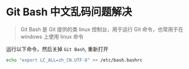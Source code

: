 # Git Bash 中文乱码问题解决

> Git Bash 是 Git 提供的类 linux 控制台，用于运行 Git 命令，也常用于在 windows 上使用 linux 命令

运行以下命令，然后关掉 `Git Bash`, 重新打开

```bash
echo "export LC_ALL=zh_CN.UTF-8" >> /etc/bash.bashrc
```
